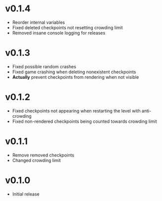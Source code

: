 # v0.1.4

 * Reorder internal variables
 * Fixed deleted checkpoints not resetting crowding limit
 * Removed insane console logging for releases

# v0.1.3

 * Fixed possible random crashes
 * Fixed game crashing when deleting nonexistent checkpoints
 * **Actually** prevent checkpoints from rendering when not visible

# v0.1.2

 * Fixed checkpoints not appearing when restarting the level with anti-crowding
 * Fixed non-rendered checkpoints being counted towards crowding limit

# v0.1.1

 * Remove removed checkpoints
 * Changed crowding limit

# v0.1.0

 * Initial release
